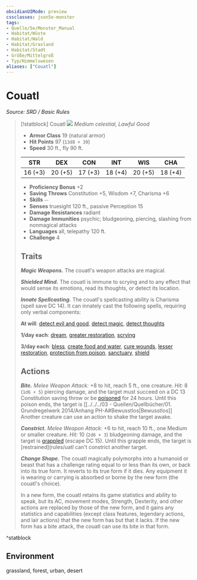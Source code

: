 ```yaml
---
obsidianUIMode: preview
cssclasses: json5e-monster
tags:
- Quelle/5e/Monster_Manual
- Habitat/Wüste
- Habitat/Wald
- Habitat/Grasland
- Habitat/Stadt
- Größe/Mittelgroß
- Typ/Himmelswesen
aliases: ["Couatl"]
---
```

# Couatl
*Source: SRD / Basic Rules*  

> [!statblock] Couatl
> ![](compendium/bestiary/celestial/token/couatl.png#token)
> *Medium celestial, Lawful Good*
> 
> - **Armor Class** 19  (natural armor)
> - **Hit Points** 97 (`13d8 + 39`)
> - **Speed** 30 ft., fly 90 ft.
> 
> |STR|DEX|CON|INT|WIS|CHA|
> |:---:|:---:|:---:|:---:|:---:|:---:|
> |16 (+3)|20 (+5)|17 (+3)|18 (+4)|20 (+5)|18 (+4)|
> 
> - **Proficiency Bonus** +2
> - **Saving Throws** Constitution +5, Wisdom +7, Charisma +6
> - **Skills** ⏤
> - **Senses** truesight 120 ft., passive Perception 15
> - **Damage Resistances** radiant
> - **Damage Immunities** psychic; bludgeoning, piercing, slashing from nonmagical attacks
> - **Languages** all, telepathy 120 ft.
> - **Challenge** 4
> 
> ## Traits
> 
> ***Magic Weapons.*** The couatl's weapon attacks are magical.
> 
> ***Shielded Mind.*** The couatl is immune to scrying and to any effect that would sense its emotions, read its thoughts, or detect its location.
> 
> ***Innate Spellcasting.*** The couatl's spellcasting ability is Charisma (spell save DC 14). It can innately cast the following spells, requiring only verbal components:
> 
> **At will**: [detect evil and good](compendium/spells/detect-evil-and-good.md), [detect magic](compendium/spells/detect-magic.md), [detect thoughts](compendium/spells/detect-thoughts.md)
> 
> **1/day each**: [dream](compendium/spells/dream.md), [greater restoration](compendium/spells/greater-restoration.md), [scrying](compendium/spells/scrying.md)
> 
> **3/day each**: [bless](compendium/spells/bless.md), [create food and water](compendium/spells/create-food-and-water.md), [cure wounds](compendium/spells/cure-wounds.md), [lesser restoration](compendium/spells/lesser-restoration.md), [protection from poison](compendium/spells/protection-from-poison.md), [sanctuary](compendium/spells/sanctuary.md), [shield](compendium/spells/shield.md)
> 
> ## Actions
> 
> ***Bite.*** *Melee Weapon Attack:* +8 to hit, reach 5 ft., one creature. *Hit:* 8 (`1d6 + 5`) piercing damage, and the target must succeed on a DC 13 Constitution saving throw or be [poisoned](rules/conditions.md#poisoned) for 24 hours. Until this poison ends, the target is [[../../../03 - Quellen/Quellbücher/01. Grundregelwerk 2014/Anhang PH-A#Bewusstlos|Bewusstlos]] Another creature can use an action to shake the target awake.
> 
> ***Constrict.*** *Melee Weapon Attack:* +6 to hit, reach 10 ft., one Medium or smaller creature. *Hit:* 10 (`2d6 + 3`) bludgeoning damage, and the target is [grappled](rules/conditions.md#grappled) (escape DC 15). Until this grapple ends, the target is [restrained](rules/[](../../../03%20-%20Quellen/Quellbücher/01.%20Grundregelwerk%202014/Anhang%20PH-A.md#Bewusstlos)uatl can't constrict another target.
> 
> ***Change Shape.*** The couatl magically polymorphs into a humanoid or beast that has a challenge rating equal to or less than its own, or back into its true form. It reverts to its true form if it dies. Any equipment it is wearing or carrying is absorbed or borne by the new form (the couatl's choice).
> 
> In a new form, the couatl retains its game statistics and ability to speak, but its AC, movement modes, Strength, Dexterity, and other actions are replaced by those of the new form, and it gains any statistics and capabilities (except class features, legendary actions, and lair actions) that the new form has but that it lacks. If the new form has a bite attack, the couatl can use its bite in that form.

^statblock

## Environment

grassland, forest, urban, desert
